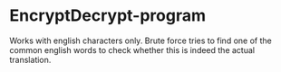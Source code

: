 # EncryptDecrypt-program

Works with english characters only.
Brute force tries to find one of the common english words to check whether this is indeed the actual translation.

